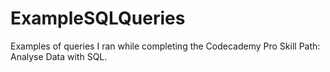 # ExampleSQLQueries
Examples of queries I ran while completing the Codecademy Pro Skill Path: Analyse Data with SQL.
